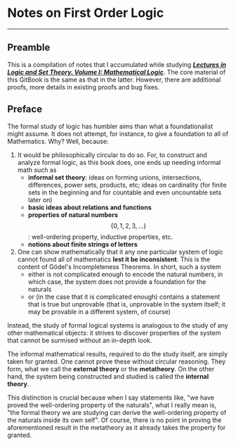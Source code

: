 # Notes on First Order Logic
---


## Preamble

This is a compilation of notes that I accumulated while studying [_**Lectures in Logic and Set Theory. Volume I: Mathematical Logic**_](https://www.amazon.com/Lectures-Logic-Set-Theory-Mathematical/dp/0521753732). The core material of this GitBook is the same as that in the latter. However, there are additional proofs, more details in existing proofs and bug fixes.


## Preface

The formal study of logic has humbler aims than what a foundationalist might assume. It does not attempt, for instance, to give a foundation to all of Mathematics. Why? Well, because:

1. It would be philosophically circular to do so. For, to construct and analyze formal logic, as this book does, one ends up needing informal math such as
	* **informal set theory**: ideas on forming unions, intersections, differences, power sets, products, etc; ideas on cardinality (for finite sets in the beginning and for countable and even uncountable sets later on)
	* **basic ideas about relations and functions**
	* **properties of natural numbers** $$\{0, 1, 2, 3, ...\}$$: well-ordering property, inductive properties, etc.
	* **notions about finite strings of letters**
2. One can show mathematically that it any one particular system of logic cannot found all of mathematics **lest it be inconsistent**. This is the content of Gödel's Incompleteness Theorems. In short, such a system
	* either is not complicated enough to encode the natural numbers, in which case, the system does not provide a foundation for the naturals
	* or (in the case that it is complicated enough) contains a statement that is true but unprovable (that is, unprovable in the system itself; it may be provable in a different system, of course)

Instead, the study of formal logical systems is analogous to the study of any other mathematical objects: it strives to discover properties of the system that cannot be surmised without an in-depth look.

The informal mathematical results, required to do the study itself, are simply taken for granted. One cannot prove these without circular reasoning. They form, what we call the **external theory** or the **metatheory**. On the other hand, the system being constructed and studied is called the **internal theory**.

This distinction is crucial because when I say statements like, "we have proved the well-ordering property of the naturals", what I really mean is, "the formal theory we are studying can derive the well-ordering property of the naturals inside its own self". Of course, there is no point in proving the aforementioned result in the metatheory as it already takes the property for granted.